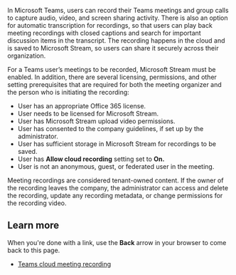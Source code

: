 In Microsoft Teams, users can record their Teams meetings and group calls to capture audio, video, and screen sharing activity. There is also an option for automatic transcription for recordings, so that users can play back meeting recordings with closed captions and search for important discussion items in the transcript. The recording happens in the cloud and is saved to Microsoft Stream, so users can share it securely across their organization.

For a Teams user’s meetings to be recorded, Microsoft Stream must be enabled. In addition, there are several licensing, permissions, and other setting prerequisites that are required for both the meeting organizer and the person who is initiating the recording:

- User has an appropriate Office 365 license.
- User needs to be licensed for Microsoft Stream.
- User has Microsoft Stream upload video permissions.
- User has consented to the company guidelines, if set up by the administrator.
- User has sufficient storage in Microsoft Stream for recordings to be saved.
- User has **Allow cloud recording** setting set to **On.**
- User is not an anonymous, guest, or federated user in the meeting.

Meeting recordings are considered tenant-owned content. If the owner of the recording leaves the company, the administrator can access and delete the recording, update any recording metadata, or change permissions for the recording video.

## Learn more

When you're done with a link, use the **Back** arrow in your browser to come back to this page.

- [Teams cloud meeting recording](https://docs.microsoft.com/microsoftteams/cloud-recording)
